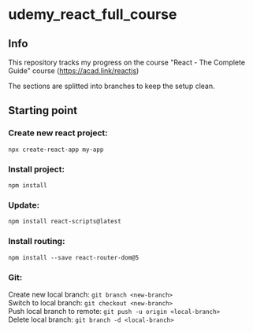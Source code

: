 # udemy_react_full_course

## Info

This repository tracks my progress on the course "React - The Complete Guide" course (https://acad.link/reactjs)

The sections are splitted into branches to keep the setup clean.

## Starting point

### Create new react project:

`npx create-react-app my-app`

### Install project:

`npm install`

### Update:

`npm install react-scripts@latest`

### Install routing:

`npm install --save react-router-dom@5`

### Git:

Create new local branch: `git branch <new-branch>` \
Switch to local branch: `git checkout <new-branch>` \
Push local branch to remote: `git push -u origin <local-branch>` \
Delete local branch: `git branch -d <local-branch>`
